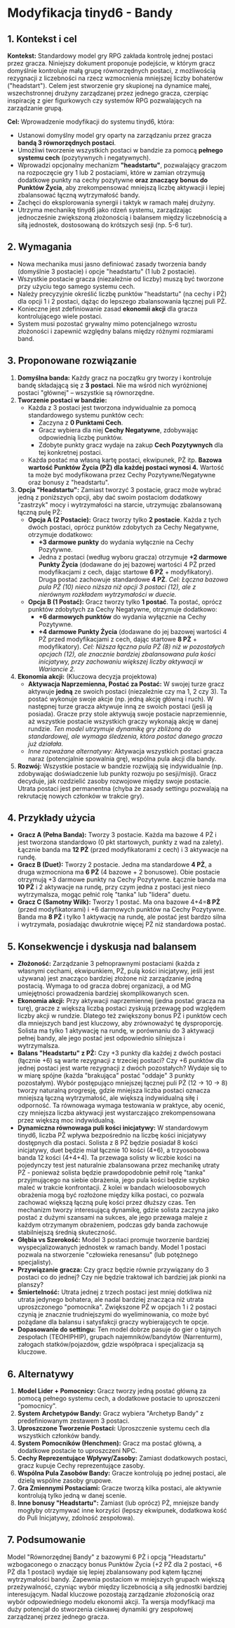 # Modyfikacja tinyd6 - Bandy

## 1. Kontekst i cel

**Kontekst:** Standardowy model gry RPG zakłada kontrolę jednej postaci przez gracza. Niniejszy dokument proponuje podejście, w którym gracz domyślnie kontroluje małą grupę równorzędnych postaci, z możliwością rezygnacji z liczebności na rzecz wzmocnienia mniejszej liczby bohaterów ("headstart"). Celem jest stworzenie gry skupionej na dynamice małej, wszechstronnej drużyny zarządzanej przez jednego gracza, czerpiąc inspirację z gier figurkowych czy systemów RPG pozwalających na zarządzanie grupą.  

**Cel:** Wprowadzenie modyfikacji do systemu tinyd6, która:

* Ustanowi domyślny model gry oparty na zarządzaniu przez gracza **bandą 3 równorzędnych postaci**.  
* Umożliwi tworzenie wszystkich postaci w bandzie za pomocą **pełnego systemu cech** (pozytywnych i negatywnych).  
* Wprowadzi opcjonalny mechanizm **"headstartu"**, pozwalający graczom na rozpoczęcie gry 1 lub 2 postaciami, które w zamian otrzymują dodatkowe punkty na cechy pozytywne **oraz znaczący bonus do Punktów Życia**, aby zrekompensować mniejszą liczbę aktywacji i lepiej zbalansować łączną wytrzymałość bandy.  
* Zachęci do eksplorowania synergii i taktyk w ramach małej drużyny.  
* Utrzyma mechanikę tinyd6 jako rdzeń systemu, zarządzając jednocześnie zwiększoną złożonością i balansem między liczebnością a siłą jednostek, dostosowaną do krótszych sesji (np. 5-6 tur).

## 2. Wymagania

* Nowa mechanika musi jasno definiować zasady tworzenia bandy (domyślnie 3 postacie) i opcje "headstartu" (1 lub 2 postacie).  
* Wszystkie postacie gracza (niezależnie od liczby) muszą być tworzone przy użyciu tego samego systemu cech.  
* Należy precyzyjnie określić liczbę punktów "headstartu" (na cechy i PŻ) dla opcji 1 i 2 postaci, dążąc do lepszego zbalansowania łącznej puli PŻ.  
* Konieczne jest zdefiniowanie zasad **ekonomii akcji** dla gracza kontrolującego wiele postaci.  
* System musi pozostać grywalny mimo potencjalnego wzrostu złożoności i zapewnić względny balans między różnymi rozmiarami band.

## 3. Proponowane rozwiązanie

1. **Domyślna banda:** Każdy gracz na początku gry tworzy i kontroluje bandę składającą się z **3 postaci**. Nie ma wśród nich wyróżnionej postaci "głównej" – wszystkie są równorzędne.  
2. **Tworzenie postaci w bandzie:**  
   * Każda z 3 postaci jest tworzona indywidualnie za pomocą standardowego systemu punktów cech:  
     * Zaczyna z **0 Punktami Cech**.  
     * Gracz wybiera dla niej **Cechy Negatywne**, zdobywając odpowiednią liczbę punktów.  
     * Zdobyte punkty gracz wydaje na zakup **Cech Pozytywnych** dla tej konkretnej postaci.  
   * Każda postać ma własną kartę postaci, ekwipunek, PŻ itp. **Bazowa wartość Punktów Życia (PŻ) dla każdej postaci wynosi 4\.** Wartość ta może być modyfikowana przez Cechy Pozytywne/Negatywne oraz bonusy z "headstartu".  
3. **Opcja "Headstartu":** Zamiast tworzyć 3 postacie, gracz może wybrać jedną z poniższych opcji, aby dać swoim postaciom dodatkowy "zastrzyk" mocy i wytrzymałości na starcie, utrzymując zbalansowaną łączną pulę PŻ:  
   * **Opcja A (2 Postacie):** Gracz tworzy tylko **2 postacie**. Każda z tych dwóch postaci, oprócz punktów zdobytych za Cechy Negatywne, otrzymuje dodatkowo:  
     * **\+3 darmowe punkty** do wydania wyłącznie na Cechy Pozytywne.  
     * Jedna z postaci (według wyboru gracza) otrzymuje **\+2 darmowe Punkty Życia** (dodawane do jej bazowej wartości 4 PŻ przed modyfikacjami z cech, dając startowe **6 PŻ** \+ modyfikatory). Druga postać zachowuje standardowe **4 PŻ**. *Cel: Łączna bazowa pula PŻ (10) nieco niższa niż opcji 3 postaci (12), ale z nierównym rozkładem wytrzymałości w duecie.*  
   * **Opcja B (1 Postać):** Gracz tworzy tylko **1 postać**. Ta postać, oprócz punktów zdobytych za Cechy Negatywne, otrzymuje dodatkowo:  
     * **\+6 darmowych punktów** do wydania wyłącznie na Cechy Pozytywne.  
     * **\+4 darmowe Punkty Życia** (dodawane do jej bazowej wartości 4 PŻ przed modyfikacjami z cech, dając startowe **8 PŻ** \+ modyfikatory). *Cel: Niższa łączna pula PŻ (8) niż w pozostałych opcjach (12), ale znacznie bardziej zbalansowana pula kości inicjatywy, przy zachowaniu większej liczby aktywacji w Wariancie 2.*  
4. **Ekonomia akcji:** (Kluczowa decyzja projektowa)  
   * **Aktywacja Naprzemienna, Postać za Postać:** W swojej turze gracz aktywuje **jedną** ze swoich postaci (niezależnie czy ma 1, 2 czy 3). Ta postać wykonuje swoje akcje (np. jedną akcję główną i ruch). W następnej turze gracza aktywuje inną ze swoich postaci (jeśli ją posiada). Gracze przy stole aktywują swoje postacie naprzemiennie, aż wszystkie postacie wszystkich graczy wykonają akcję w danej rundzie. *Ten model utrzymuje dynamikę gry zbliżoną do standardowej, ale wymaga śledzenia, która postać danego gracza już działała.*  
   * *Inne rozważane alternatywy:* Aktywacja wszystkich postaci gracza naraz (potencjalnie spowalnia grę), wspólna pula akcji dla bandy.  
5. **Rozwój:** Wszystkie postacie w bandzie rozwijają się indywidualnie (np. zdobywając doświadczenie lub punkty rozwoju po sesji/misji). Gracz decyduje, jak rozdzielić zasoby rozwojowe między swoje postacie. Utrata postaci jest permanentna (chyba że zasady settingu pozwalają na rekrutację nowych członków w trakcie gry).

## 4. Przykłady użycia

* **Gracz A (Pełna Banda):** Tworzy 3 postacie. Każda ma bazowe 4 PŻ i jest tworzona standardowo (0 pkt startowych, punkty z wad na zalety). Łącznie banda ma **12 PŻ** (przed modyfikatorami z cech) i 3 aktywacje na rundę.  
* **Gracz B (Duet):** Tworzy 2 postacie. Jedna ma standardowe **4 PŻ**, a druga wzmocniona ma **6 PŻ** (4 bazowe + 2 bonusowe). Obie postacie otrzymują \+3 darmowe punkty na Cechy Pozytywne. Łącznie banda ma **10 PŻ** i 2 aktywacje na rundę, przy czym jedna z postaci jest nieco wytrzymalsza, mogąc pełnić rolę "tanka" lub "lidera" duetu.  
* **Gracz C (Samotny Wilk):** Tworzy 1 postać. Ma ona bazowe 4+4=**8 PŻ** (przed modyfikatorami) i \+6 darmowych punktów na Cechy Pozytywne. Banda ma **8 PŻ** i tylko 1 aktywację na rundę, ale postać jest bardzo silna i wytrzymała, posiadając dwukrotnie więcej PŻ niż standardowa postać.

## 5. Konsekwencje i dyskusja nad balansem

* **Złożoność:** Zarządzanie 3 pełnoprawnymi postaciami (każda z własnymi cechami, ekwipunkiem, PŻ, pulą kości inicjatywy, jeśli jest używana) jest znacząco bardziej złożone niż zarządzanie jedną postacią. Wymaga to od gracza dobrej organizacji, a od MG umiejętności prowadzenia bardziej skomplikowanych scen.
* **Ekonomia akcji:** Przy aktywacji naprzemiennej (jedna postać gracza na turę), gracze z większą liczbą postaci zyskują przewagę pod względem liczby akcji w rundzie. Dlatego też zwiększony bonus PŻ i punktów cech dla mniejszych band jest kluczowy, aby zrównoważyć tę dysproporcję. Solista ma tylko 1 aktywację na rundę, w porównaniu do 3 aktywacji pełnej bandy, ale jego postać jest odpowiednio silniejsza i wytrzymalsza.
* **Balans "Headstartu" z PŻ:** Czy +3 punkty dla każdej z dwóch postaci (łącznie +6) są warte rezygnacji z trzeciej postaci? Czy +6 punktów dla jednej postaci jest warte rezygnacji z dwóch pozostałych? Wydaje się to w miarę spójne (każda "brakująca" postać "oddaje" 3 punkty pozostałym). Wybór postępująco mniejszej łącznej puli PŻ (12 → 10 → 8) tworzy naturalną progresję, gdzie mniejsza liczba postaci oznacza mniejszą łączną wytrzymałość, ale większą indywidualną siłę i odporność. Ta równowaga wymaga testowania w praktyce, aby ocenić, czy mniejsza liczba aktywacji jest wystarczająco zrekompensowana przez większą moc indywidualną.
* **Dynamiczna równowaga puli kości inicjatywy:** W standardowym tinyd6, liczba PŻ wpływa bezpośrednio na liczbę kości inicjatywy dostępnych dla postaci. Solista z 8 PŻ będzie posiadał 8 kości inicjatywy, duet będzie miał łącznie 10 kości (4+6), a trzyosobowa banda 12 kości (4+4+4). Ta przewaga solisty w liczbie kości na pojedynczy test jest naturalnie zbalansowana przez mechanikę utraty PŻ - ponieważ solista będzie prawdopodobnie pełnił rolę "tanka" przyjmującego na siebie obrażenia, jego pula kości będzie szybko maleć w trakcie konfrontacji. Z kolei w bandach wieloosobowych obrażenia mogą być rozłożone między kilka postaci, co pozwala zachować większą łączną pulę kości przez dłuższy czas. Ten mechanizm tworzy interesującą dynamikę, gdzie solista zaczyna jako postać z dużymi szansami na sukces, ale jego przewaga maleje z każdym otrzymanym obrażeniem, podczas gdy banda zachowuje stabilniejszą średnią skuteczność.
* **Głębia vs Szerokość:** Model 3 postaci promuje tworzenie bardziej wyspecjalizowanych jednostek w ramach bandy. Model 1 postaci pozwala na stworzenie "człowieka renesansu" (lub potężnego specjalisty).
* **Przywiązanie gracza:** Czy gracz będzie równie przywiązany do 3 postaci co do jednej? Czy nie będzie traktował ich bardziej jak pionki na planszy?
* **Śmiertelność:** Utrata jednej z trzech postaci jest mniej dotkliwa niż utrata jedynego bohatera, ale nadal bardziej znacząca niż utrata uproszczonego "pomocnika". Zwiększone PŻ w opcjach 1 i 2 postaci czynią je znacznie trudniejszymi do wyeliminowania, co może być pożądane dla balansu i satysfakcji graczy wybierających te opcje.  
* **Dopasowanie do settingu:** Ten model dobrze pasuje do gier o tajnych zespołach (TEOHIPHIP), grupach najemników/bandytów (Narrenturm), załogach statków/pojazdów, gdzie współpraca i specjalizacja są kluczowe.

## 6. Alternatywy

1. **Model Lider \+ Pomocnicy:** Gracz tworzy jedną postać główną za pomocą pełnego systemu cech, a dodatkowe postacie to uproszczeni "pomocnicy".  
2. **System Archetypów Bandy:** Gracz wybiera "Archetyp Bandy" z predefiniowanym zestawem 3 postaci.  
3. **Uproszczone Tworzenie Postaci:** Uproszczenie systemu cech dla wszystkich członków bandy.  
4. **System Pomocników (Henchmen):** Gracz ma postać główną, a dodatkowe postacie to uproszczeni NPC.  
5. **Cechy Reprezentujące Wpływy/Zasoby:** Zamiast dodatkowych postaci, gracz kupuje Cechy reprezentujące zasoby.  
6. **Wspólna Pula Zasobów Bandy:** Gracze kontrolują po jednej postaci, ale dzielą wspólne zasoby grupowe.  
7. **Gra Zmiennymi Postaciami:** Gracze tworzą kilka postaci, ale aktywnie kontrolują tylko jedną w danej scenie.  
8. **Inne bonusy "Headstartu":** Zamiast (lub oprócz) PŻ, mniejsze bandy mogłyby otrzymywać inne korzyści (lepszy ekwipunek, dodatkowa kość do Puli Inicjatywy, zdolność zespołowa).

## 7. Podsumowanie

Model "Równorzędnej Bandy" z bazowymi 6 PŻ i opcją "Headstartu" wzbogaconego o znaczący bonus Punktów Życia (+2 PŻ dla 2 postaci, \+6 PŻ dla 1 postaci) wydaje się lepiej zbalansowany pod kątem łącznej wytrzymałości bandy. Zapewnia postaciom w mniejszych grupach większą przeżywalność, czyniąc wybór między liczebnością a siłą jednostki bardziej interesującym. Nadal kluczowe pozostają zarządzanie złożonością oraz wybór odpowiedniego modelu ekonomii akcji. Ta wersja modyfikacji ma duży potencjał do stworzenia ciekawej dynamiki gry zespołowej zarządzanej przez jednego gracza.
